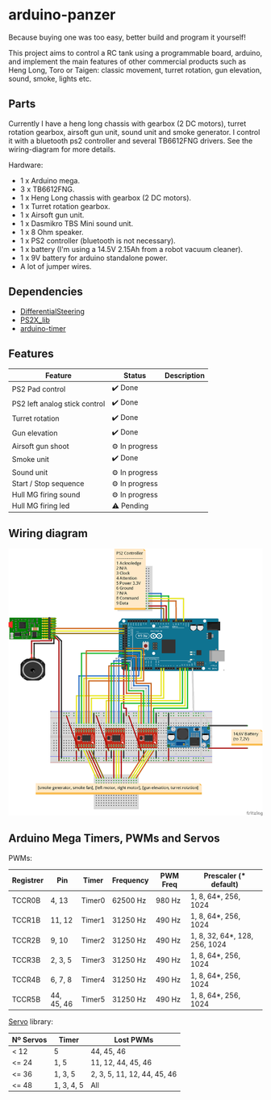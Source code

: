 # arduino-panzer

Because buying one was too easy, better build and program it yourself!

This project aims to control a RC tank using a programmable board, arduino, and implement the main features of other commercial products such as Heng Long, Toro or Taigen: classic movement, turret rotation, gun elevation, sound, smoke, lights etc.

## Parts

Currently I have a heng long chassis with gearbox (2 DC motors), turret rotation gearbox, airsoft gun unit, sound unit and smoke generator. I control it with a bluetooth ps2 controller and several TB6612FNG drivers. See the wiring-diagram for more details.

Hardware:

* 1 x Arduino mega.
* 3 x TB6612FNG.
* 1 x Heng Long chassis with gearbox (2 DC motors).
* 1 x Turret rotation gearbox.
* 1 x Airsoft gun unit.
* 1 x Dasmikro TBS Mini sound unit.
* 1 x 8 Ohm speaker.
* 1 x PS2 controller (bluetooth is not necessary).
* 1 x battery (I'm using a 14.5V 2.15Ah from a robot vacuum cleaner).
* 1 x 9V battery for arduino standalone power.
* A lot of jumper wires.

## Dependencies

* [DifferentialSteering](https://github.com/edumardo/DifferentialSteering)
* [PS2X_lib](https://github.com/madsci1016/Arduino-PS2X)
* [arduino-timer](https://github.com/contrem/arduino-timer)

## Features

| Feature                       | Status         | Description |
|-------------------------------|----------------|-------------|
| PS2 Pad control               | ✔️ Done        |            |
| PS2 left analog stick control | ✔️ Done        |            |
| Turret rotation               | ✔️ Done        |            |
| Gun elevation                 | ✔️ Done        |            |
| Airsoft gun shoot             | ⚙️ In progress |            |
| Smoke unit                    | ✔️ Done        |            |
| Sound unit                    | ⚙️ In progress |            |
| Start / Stop sequence         | ⚙️ In progress |            |
| Hull MG firing sound          | ⚙️ In progress |            |
| Hull MG firing led            | ⚠️ Pending     |            |

## Wiring diagram

![Wiring diagram](images/wiring-diagram.png)

## Arduino Mega Timers, PWMs and Servos

PWMs:

|Registrer | Pin        | Timer  | Frequency | PWM Freq | Prescaler (* default)         |
|-------   |----------- |--------|-----------|----------|-------------------------------|
|TCCR0B    | 4, 13      | Timer0 | 62500 Hz  | 980 Hz   | 1, 8, 64*, 256, 1024          |
|TCCR1B    | 11, 12     | Timer1 | 31250 Hz  | 490 Hz   | 1, 8, 64*, 256, 1024          |
|TCCR2B    | 9, 10      | Timer2 | 31250 Hz  | 490 Hz   | 1, 8, 32, 64*, 128, 256, 1024 |
|TCCR3B    | 2, 3, 5    | Timer3 | 31250 Hz  | 490 Hz   | 1, 8, 64*, 256, 1024          |
|TCCR4B    | 6, 7, 8    | Timer4 | 31250 Hz  | 490 Hz   | 1, 8, 64*, 256, 1024          |
|TCCR5B    | 44, 45, 46 | Timer5 | 31250 Hz  | 490 Hz   | 1, 8, 64*, 256, 1024          |

[Servo](https://www.arduino.cc/reference/en/libraries/servo/) library:

| Nº Servos | Timer      | Lost PWMs                   |
|-----------|---------   |-----------------------------|
| < 12      | 5          | 44, 45, 46                  |
| <= 24     | 1, 5       | 11, 12, 44, 45, 46          |
| <= 36     | 1, 3, 5    | 2, 3, 5, 11, 12, 44, 45, 46 |
| <= 48     | 1, 3, 4, 5 | All                         |

